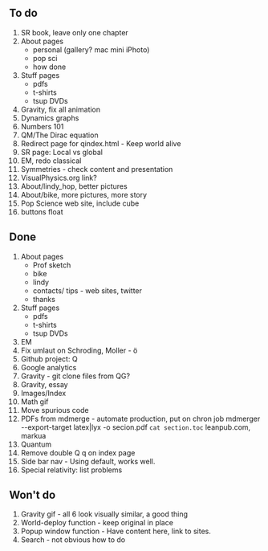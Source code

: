## To do

1. SR book, leave only one chapter
1. About pages
    * personal (gallery? mac mini iPhoto)
    * pop sci
    * how done
1. Stuff pages
    * pdfs
    * t-shirts
    * tsup DVDs
1. Gravity, fix all animation
1. Dynamics graphs
1. Numbers 101
1. QM/The Dirac equation
1. Redirect page for qindex.html - Keep world alive
1. SR page: Local vs global
1. EM, redo classical 
1. Symmetries - check content and presentation
1. VisualPhysics.org link?
1. About/lindy_hop, better pictures
1. About/bike, more pictures, more story
1. Pop Science web site, include cube
1. buttons float

## Done

1. About pages
    * Prof sketch
    * bike
    * lindy
    * contacts/ tips - web sites, twitter
    * thanks
1. Stuff pages
    * pdfs
    * t-shirts
    * tsup DVDs
1. EM
1. Fix umlaut on Schroding, Moller - &ouml;
1. Github project: Q
1. Google analytics
1. Gravity - git clone files from QG?
1. Gravity, essay
1. Images/Index
1. Math gif
1. Move spurious code
1. PDFs from mdmerge - automate production, put on chron job
mdmerger --export-target latex|lyx -o secion.pdf `cat section.toc`
leanpub.com, markua
1. Quantum
1. Remove double Q q on index page
1. Side bar nav - Using default, works well.
1. Special relativity: list problems

## Won't do

1. Gravity gif - all 6 look visually similar, a good thing
1. World-deploy function - keep original in place
1. Popup window function - Have content here, link to sites.
1. Search - not obvious how to do
